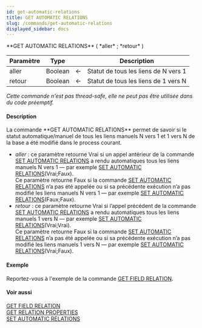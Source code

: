 ```yaml
---
id: get-automatic-relations
title: GET AUTOMATIC RELATIONS
slug: /commands/get-automatic-relations
displayed_sidebar: docs
---
```


<!--REF #_command_.GET AUTOMATIC RELATIONS.Syntax-->**GET AUTOMATIC RELATIONS** ( *aller* ; *retour* )<!-- END REF-->
<!--REF #_command_.GET AUTOMATIC RELATIONS.Params-->
| Paramètre | Type |  | Description |
| --- | --- | --- | --- |
| aller | Boolean | &#8592; | Statut de tous les liens de N vers 1 |
| retour | Boolean | &#8592; | Statut de tous les liens de 1 vers N |

<!-- END REF-->

*Cette commande n'est pas thread-safe, elle ne peut pas être utilisée dans du code préemptif.*


#### Description 

<!--REF #_command_.GET AUTOMATIC RELATIONS.Summary-->La commande **GET AUTOMATIC RELATIONS** permet de savoir si le statut automatique/manuel de tous les liens manuels N vers 1 et 1 vers N de la base a été modifié dans le process courant.<!-- END REF--> 

* *aller* : ce paramètre retourne Vrai si un appel antérieur de la commande [SET AUTOMATIC RELATIONS](set-automatic-relations.md) a rendu automatiques tous les liens manuels N vers 1 — par exemple [SET AUTOMATIC RELATIONS](set-automatic-relations.md)(Vrai;Faux).  
Ce paramètre retourne Faux si la commande [SET AUTOMATIC RELATIONS](set-automatic-relations.md) n’a pas été appelée ou si sa précédente exécution n’a pas modifié les liens manuels N vers 1 — par exemple [SET AUTOMATIC RELATIONS](set-automatic-relations.md)(Faux;Faux).
* *retour* : ce paramètre retourne Vrai si l’appel précédent de la commande [SET AUTOMATIC RELATIONS](set-automatic-relations.md) a rendu automatiques tous les liens manuels 1 vers N — par exemple [SET AUTOMATIC RELATIONS](set-automatic-relations.md)(Vrai;Vrai).  
Ce paramètre retourne Faux si la commande [SET AUTOMATIC RELATIONS](set-automatic-relations.md) n’a pas été appelée ou si sa précédente exécution n’a pas modifié les liens manuels 1 vers N — par exemple [SET AUTOMATIC RELATIONS](set-automatic-relations.md)(Vrai;Faux).

#### Exemple 

Reportez-vous à l'exemple de la commande [GET FIELD RELATION](get-field-relation.md). 

#### Voir aussi 

[GET FIELD RELATION](get-field-relation.md)  
[GET RELATION PROPERTIES](get-relation-properties.md)  
[SET AUTOMATIC RELATIONS](set-automatic-relations.md)  